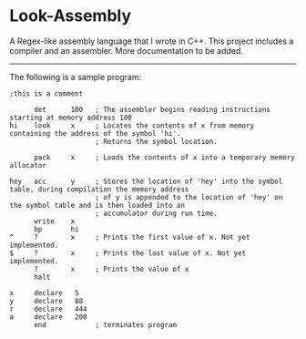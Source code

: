 # Look-Assembly
A Regex-like assembly language that I wrote in C++. This project includes a compiler and an assembler. More documentation to be added.

_________________________________
The following is a sample program:
     
    ;this is a comment 

          det      100   ; The assembler begins reading instructions starting at memory address 100
    hi    look     x     ; Locates the contents of x from memory containing the address of the symbol 'hi'. 
                         ; Returns the symbol location. 
                         
          pack     x     ; Loads the contents of x into a temporary memory allocator
          
    hey   acc      y     ; Stores the location of 'hey' into the symbol table, during compilation the memory address
                         ; of y is appended to the location of 'hey' on the symbol table and is then loaded into an
                         ; accumulator during run time.
          write    x
          bp       hi
    ^     ?        x     ; Prints the first value of x. Not yet implemented.  
    $     ?        x     ; Prints the last value of x. Not yet implemented.  
          ?        x     ; Prints the value of x
          halt
   
    x     declare   5    
    y     declare   88
    r     declare   444
    a     declare   200
          end            ; terminates program
 
